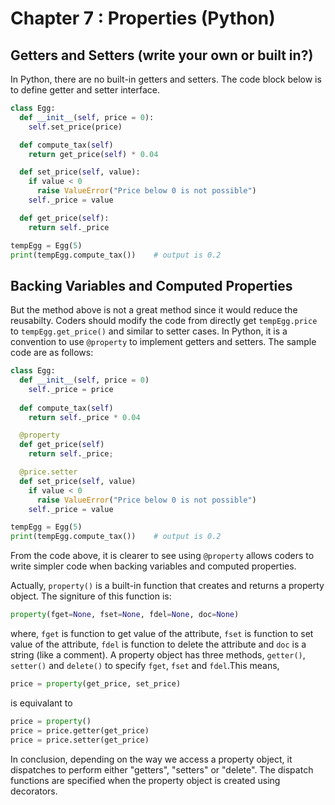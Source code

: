 # Chapter 7 : Properties (Python)

## Getters and Setters (write your own or built in?)
In Python, there are no built-in getters and setters. The code block below is to define getter and setter interface.
```Python
class Egg:
  def __init__(self, price = 0): 
    self.set_price(price)

  def compute_tax(self)
    return get_price(self) * 0.04

  def set_price(self, value):
    if value < 0
  	  raise ValueError("Price below 0 is not possible")
  	self._price = value

  def get_price(self):
  	return self._price

tempEgg = Egg(5)
print(tempEgg.compute_tax())	# output is 0.2
```

## Backing Variables and Computed Properties
But the method above is not a great method since it would reduce the reusabilty. Coders should modify the code from directly get `tempEgg.price` to `tempEgg.get_price()` and similar to setter cases. In Python, it is a convention to use `@property` to implement getters and setters. The sample code are as follows:
```python
class Egg:
  def __init__(self, price = 0)
    self._price = price
  
  def compute_tax(self)
    return self._price * 0.04

  @property
  def get_price(self)
    return self._price;

  @price.setter
  def set_price(self, value)
    if value < 0
  	  raise ValueError("Price below 0 is not possible")
  	self._price = value

tempEgg = Egg(5)
print(tempEgg.compute_tax())	# output is 0.2
```
From the code above, it is clearer to see using `@property` allows coders to write simpler code when backing variables and computed properties.

Actually, `property()` is a built-in function that creates and returns a property object. The signiture of this function is:
```python
property(fget=None, fset=None, fdel=None, doc=None)
```
where, `fget` is function to get value of the attribute, `fset` is function to set value of the attribute, `fdel` is function to delete the attribute and `doc` is a string (like a comment). 
A property object has three methods, `getter()`, `setter()` and `delete()` to specify `fget`, `fset` and `fdel`.This means,
```python
price = property(get_price, set_price)
```
is equivalant to
```python
price = property()
price = price.getter(get_price)
price = price.setter(get_price)
```
In conclusion, depending on the way we access a property object, it dispatches to perform either "getters", "setters" or "delete". The dispatch functions are specified when the property object is created using decorators.